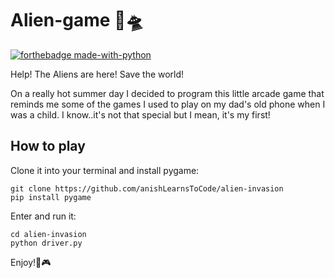 # Alien-game 👾🛸
[![forthebadge made-with-python](http://ForTheBadge.com/images/badges/made-with-python.svg)](https://www.python.org/)

Help! The Aliens are here! Save the world!

On a really hot summer day I decided to program this little arcade game that reminds me some of the games I used to play on my dad's old phone when I was a child. I know..it's not that special but I mean, it's my first!

## How to play

Clone it into your terminal and install pygame:

    git clone https://github.com/anishLearnsToCode/alien-invasion
    pip install pygame
    
Enter and run it:

    cd alien-invasion
    python driver.py 

Enjoy!🙂🎮


    

